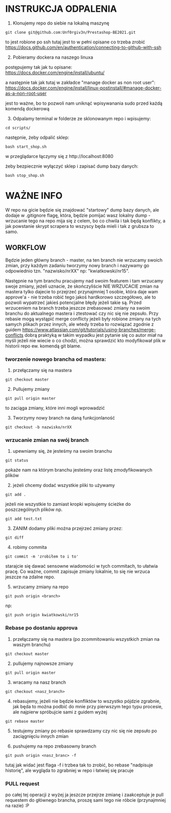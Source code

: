 # INSTRUKCJA ODPALENIA

1. Klonujemy repo do siebie na lokalną maszynę

```git clone git@github.com:Unf0rgiv3n/Prestashop-BE2021.git```

to jest robione po ssh tutaj jest to w pełni opisane co trzeba zrobić https://docs.github.com/en/authentication/connecting-to-github-with-ssh

2. Pobieramy dockera na naszego linuxa

postępujemy tak jak tu opisane: https://docs.docker.com/engine/install/ubuntu/

a następnie tak jak tutaj w zakładce "manage docker as non root user": https://docs.docker.com/engine/install/linux-postinstall/#manage-docker-as-a-non-root-user

jest to ważne, bo to pozwoli nam uniknąć wpisywanania sudo przed każdą komendą dockerową

3. Odpalamy terminal w folderze ze sklonowanym repo i wpisujemy:

```cd scripts/```

następnie, żeby odpalić sklep:

```bash start_shop.sh```

w przeglądarce łączymy się z http://localhost:8080

żeby bezpiecznie wyłączyć sklep i zapisać dump bazy danych:

```bash stop_shop.sh```


# WAŻNE INFO

W repo na gicie będzie się znajdować "startowy" dump bazy danych, ale dodaje w .gitignore flagę, która, będzie pomijać wasz lokalny dump - wrzucanie tego na repo mija się z celem, bo co chwila i tak będą konflikty, a jak powstanie skrypt scrapera to wszyscy będa mieli i tak z grubsza to samo.

## WORKFLOW

Będzie jeden główny branch - master, na ten branch nie wrzucamy swoich zmian, przy każdym zadaniu tworzymy nowy branch i nazywamy go odpowiednio tzn. "nazwisko/nrXX" np: "kwiatkowski/nr15".

Następnie na tym branchu pracujemy nad swoim featurem i tam wrzucamy swoje zmiany, jeżeli uznacie, że skończyliście NIE WRZUCACIE zmian na mastera tylko dajecie to przejrzeć przynajmniej 1 osobie, która daje wam approve'a - nie trzeba robić tego jakoś hardkorowo szczegółowo, ale to pozwoli wypatrzeć jakieś potencjalne błędy jeżeli takie są. Przed wrzuceniem na branch trzeba jeszcze zrebasować zmiany na swoim branchu do aktualnego mastera i ztestować czy nic się nie zepsuło. Przy rebasie mogą wystąpić merge conflicty jeżeli były robione zmiany na tych samych plikach przez innych, ale wtedy trzeba to rozwiązać zgodnie z guidem https://www.atlassian.com/git/tutorials/using-branches/merge-conflicts dobrą praktyką w takim wypadku jest pytanie się co autor miał na myśli jeżeli nie wiecie o co chodzi, można sprawdzić kto modyfikował plik w historii repo ew. komendą git blame.

### tworzenie nowego brancha od mastera:

1. przełączamy się na mastera 

```git checkout master```

2. Pullujemy zmiany

```git pull origin master``` 

to zaciąga zmiany, które inni mogli wprowadzić

3. Tworzymy nowy branch na daną funkcjonlaność

```git checkout -b nazwisko/nrXX```

### wrzucanie zmian na swój branch

1. upewniamy się, że jesteśmy na swoim branchu

```git status```

pokaże nam na którym branchu jesteśmy oraz listę zmodyfikowanych plików

2. jeżeli chcemy dodać wszystkie pliki to używamy

```git add .```

jeżeli nie wszystkie to zamiast kropki wpisujemy ścieżke do poszczególnych plików np.

```git add test.txt```

3. ZANIM dodamy pliki można przejrzeć zmiany przez:

```git diff```

4. robimy commita

```git commit -m 'zrobiłem to i to'```


starajcie się dawać sensowne wiadomości w tych commitach, to ułatwia pracę. Co ważne, commit zapisuje zmiany lokalnie, to się nie wrzuca jeszcze na zdalne repo.

5. wrzucamy zmiany na repo

```git push origin <branch>```

np:

```git push origin kwiatkowski/nr15```


### Rebase po dostaniu approva

1. przełączamy się na mastera (po zcommitowaniu wszystkich zmian na waszym branchu)

```git checkout master```

2. pullujemy najnowsze zmiany

```git pull origin master```

3. wracamy na nasz branch

```git checkout <nasz_branch>```

4. rebasujemy, jeżeli nie będzie konfliktów to wszystko pójdzie zgrabnie, jak będa to można podbić do mnie przy pierwszym tego typu procesie, ale najpierw spróbujcie sami z guidem wyżej

```git rebase master```

5. testujemy zmiany po rebasie sprawdzamy czy nic się nie zepsuło po zaciągnięciu innych zmian

6. pushujemy na repo zrebasowny branch

```git push origin <nasz_branc> -f```

tutaj jak widać jest flaga -f i trzbea tak to zrobić, bo rebase "nadpisuje historię", ale wygląda to zgrabniej w repo i łatwiej się pracuje

### PULL request

po całej tej operacji z wyżej ja jeszcze przejrze zmianę i zaakceptuje je pull requestem do głównego brancha, proszę sami tego nie róbcie (przynajmniej na razie) :P
